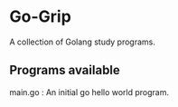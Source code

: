 # Go-Grip
A collection of Golang study programs.

## Programs available

main.go : An initial go hello world program.
